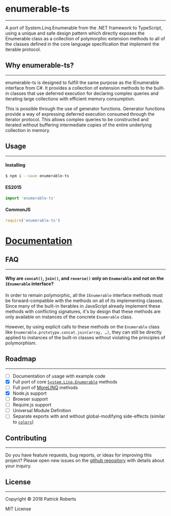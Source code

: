 # enumerable-ts

---

A port of System.Linq.Enumerable from the .NET framework to TypeScript, using a
unique and safe design pattern which directly exposes the Enumerable class as a
collection of polymorphic extension methods to all of the classes defined in the
core language specification that implement the iterable protocol.

## Why enumerable-ts?

---

enumerable-ts is designed to fulfill the same purpose as the IEnumerable
interface from C#. It provides a collection of extension methods to the built-in
classes that use deferred execution for declaring complex queries and iterating
large collections with efficient memory consumption.

This is possible through the use of generator functions. Generator functions
provide a way of expressing deferred execution consumed through the iterator
protocol. This allows complex queries to be constructed and iterated without
buffering intermediate copies of the entire underlying collection in memory.

## Usage

---

#### Installing

```bash
$ npm i --save enumerable-ts
```

#### ES2015

```js
import 'enumerable-ts'
```

#### CommonJS

```js
require('enumerable-ts')
```

# [Documentation](docs/)

## FAQ

---

#### Why are `concat()`, `join()`, and `reverse()` only on `Enumerable` and not on the `IEnumerable` interface?

In order to remain polymorphic, all the `IEnumerable` interface methods must be
forward-compatible with the methods on all of its implementing classes. Since
many of the built-in Iterables in JavaScript already implement these methods
with conflicting signatures, it's by design that these methods are only
available on instances of the concrete `Enumerable` class.

However, by using explicit calls to these methods on the `Enumerable` class like `Enumerable.prototype.concat.join(array, …)`, they can still be directly applied
to instances of the built-in classes without violating the principles of
polymorphism.

## Roadmap

---

- [ ] Documentation of usage with example code
- [x] Full port of core [`System.Linq.Enumerable`](https://docs.microsoft.com/en-us/dotnet/api/system.linq.enumerable) methods
- [ ] Full port of [MoreLINQ](https://github.com/morelinq/MoreLINQ) methods
- [x] Node.js support
- [ ] Browser support
- [ ] Require.js support
- [ ] Universal Module Definition
- [ ] Separate exports with and without global-modifying side-effects (similar to [`colors`](https://www.npmjs.com/package/colors#usage))

## Contributing

---

Do you have feature requests, bug reports, or ideas for improving this project? Please open new issues on the [github repository](https://github.com/patrickroberts/enumerable-ts) with details about your inquiry.

## License

---

Copyright © 2018 Patrick Roberts

MIT License
